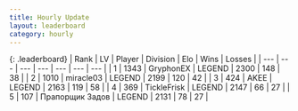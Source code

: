 ```yaml
---
title: Hourly Update
layout: leaderboard
category: hourly
---
```


{: .leaderboard}
| Rank | LV | Player | Division | Elo | Wins | Losses |
| --- | --- | --- | --- | --- | --- | --- |
| <span data-change="0">1</span> | 1343 | <span title="ID: 315148">GryphonEX</span> | LEGEND | <span data-change="0">2300</span> | <span data-change="0">148</span> | <span data-change="0">38</span> |
| <span data-change="0">2</span> | 1010 | <span title="ID: 416373">miracle03</span> | LEGEND | <span data-change="0">2199</span> | <span data-change="0">120</span> | <span data-change="0">42</span> |
| <span data-change="0">3</span> | 424 | <span title="ID: 455100">AKEE</span> | LEGEND | <span data-change="0">2163</span> | <span data-change="0">119</span> | <span data-change="0">58</span> |
| <span data-change="0">4</span> | 369 | <span title="ID: 512212">TickleFrisk</span> | LEGEND | <span data-change="0">2147</span> | <span data-change="0">66</span> | <span data-change="0">27</span> |
| <span data-change="0">5</span> | 107 | <span title="ID: 612521">Прапорщик Задов</span> | LEGEND | <span data-change="0">2131</span> | <span data-change="0">78</span> | <span data-change="0">27</span> |
